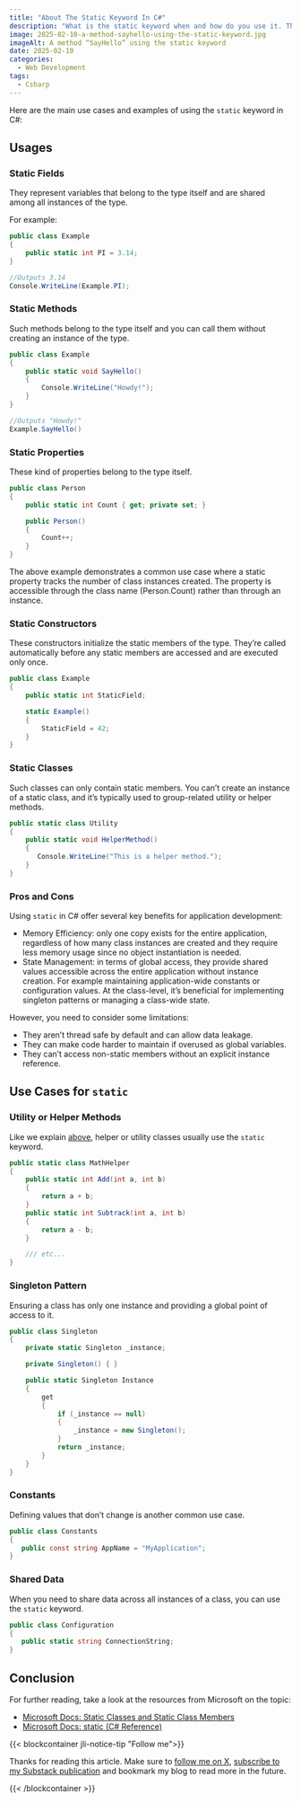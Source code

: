 ```yaml
---
title: "About The Static Keyword In C#"
description: "What is the static keyword when and how do you use it. This is what I’ll share in this article."
image: 2025-02-10-a-method-sayhello-using-the-static-keyword.jpg
imageAlt: A method “SayHello” using the static keyword
date: 2025-02-10
categories:
  - Web Development
tags:
  - Csharp
---
```


Here are the main use cases and examples of using the `static` keyword in C#:

## Usages

### Static Fields

They represent variables that belong to the type itself and are shared among all instances of the type.

For example:

```csharp
public class Example
{
    public static int PI = 3.14;
}

//Outputs 3.14
Console.WriteLine(Example.PI);
```

### Static Methods

Such methods belong to the type itself and you can call them without creating an instance of the type.

```csharp
public class Example
{
    public static void SayHello()
    {
        Console.WriteLine("Howdy!");
    }
}

//Outputs "Howdy!"
Example.SayHello()
```

### Static Properties

These kind of properties belong to the type itself.

```csharp
public class Person
{
    public static int Count { get; private set; }

    public Person()
    {
        Count++;
    }
}
```

The above example demonstrates a common use case where a static property tracks the number of class instances created. The property is accessible through the class name (Person.Count) rather than through an instance.

### Static Constructors

These constructors initialize the static members of the type. They’re called automatically before any static members are accessed and are executed only once.

```csharp
public class Example
{
    public static int StaticField;

    static Example()
    {
        StaticField = 42;
    }
}

```

### Static Classes

Such classes can only contain static members. You can’t create an instance of a static class, and it’s typically used to group-related utility or helper methods.

```csharp
public static class Utility
{
    public static void HelperMethod()
    {
       Console.WriteLine("This is a helper method.");
    }
}
```

### Pros and Cons

Using `static` in C# offer several key benefits for application development:

- Memory Efficiency: only one copy exists for the entire application, regardless of how many class instances are created and they require less memory usage since no object instantiation is needed.
- State Management: in terms of global access, they provide shared values accessible across the entire application without instance creation. For example maintaining application-wide constants or configuration values. At the class-level, it’s beneficial for implementing singleton patterns or managing a class-wide state.

However, you need to consider some limitations:

- They aren’t thread safe by default and can allow data leakage.
- They can make code harder to maintain if overused as global variables.
- They can’t access non-static members without an explicit instance reference.

## Use Cases for `static`

### Utility or Helper Methods

Like we explain [above](#static-classes), helper or utility classes usually use the `static` keyword.

```csharp
public static class MathHelper
{
    public static int Add(int a, int b)
    {
        return a + b;
    }
    public static int Subtrack(int a, int b)
    {
        return a - b;
    }

    /// etc...
}
```

### Singleton Pattern

Ensuring a class has only one instance and providing a global point of access to it.

```csharp
public class Singleton
{
    private static Singleton _instance;

    private Singleton() { }

    public static Singleton Instance
    {
        get
        {
            if (_instance == null)
            {
                _instance = new Singleton();
            }
            return _instance;
        }
    }
}
```

### Constants

Defining values that don’t change is another common use case.

```csharp
public class Constants
{
   public const string AppName = "MyApplication";
}
```

### Shared Data

When you need to share data across all instances of a class, you can use the `static` keyword.

```csharp
public class Configuration
{
   public static string ConnectionString;
}
```

## Conclusion

For further reading, take a look at the resources from Microsoft on the topic:

- [Microsoft Docs: Static Classes and Static Class Members](https://learn.microsoft.com/en-us/dotnet/csharp/programming-guide/classes-and-structs/static-classes-and-static-class-members)
- [Microsoft Docs: static (C# Reference)](https://learn.microsoft.com/en-us/dotnet/csharp/language-reference/keywords/static)

{{< blockcontainer jli-notice-tip "Follow me">}}

Thanks for reading this article. Make sure to [follow me on X](https://x.com/LitzlerJeremie), [subscribe to my Substack publication](https://iamjeremie.substack.com/) and bookmark my blog to read more in the future.

{{< /blockcontainer >}}
